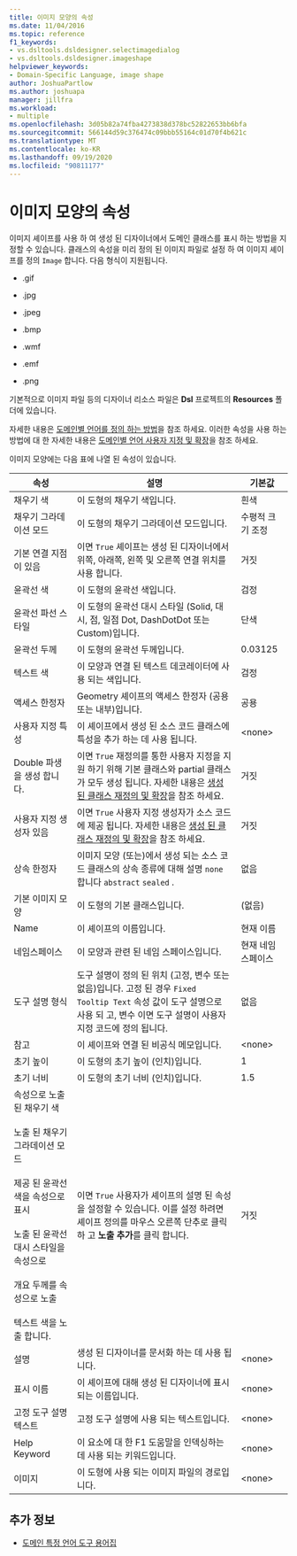 ```yaml
---
title: 이미지 모양의 속성
ms.date: 11/04/2016
ms.topic: reference
f1_keywords:
- vs.dsltools.dsldesigner.selectimagedialog
- vs.dsltools.dsldesigner.imageshape
helpviewer_keywords:
- Domain-Specific Language, image shape
author: JoshuaPartlow
ms.author: joshuapa
manager: jillfra
ms.workload:
- multiple
ms.openlocfilehash: 3d05b82a74fba4273838d378bc52822653bb6bfa
ms.sourcegitcommit: 566144d59c376474c09bbb55164c01d70f4b621c
ms.translationtype: MT
ms.contentlocale: ko-KR
ms.lasthandoff: 09/19/2020
ms.locfileid: "90811177"
---
```

# <a name="properties-of-image-shapes"></a>이미지 모양의 속성

이미지 셰이프를 사용 하 여 생성 된 디자이너에서 도메인 클래스를 표시 하는 방법을 지정할 수 있습니다. 클래스의 속성을 미리 정의 된 이미지 파일로 설정 하 여 이미지 셰이프를 정의 `Image` 합니다. 다음 형식이 지원됩니다.

- .gif

- .jpg

- .jpeg

- .bmp

- .wmf

- .emf

- .png

기본적으로 이미지 파일 등의 디자이너 리소스 파일은 **Dsl** 프로젝트의 **Resources** 폴더에 있습니다.

자세한 내용은 [도메인별 언어를 정의 하는 방법](../modeling/how-to-define-a-domain-specific-language.md)을 참조 하세요. 이러한 속성을 사용 하는 방법에 대 한 자세한 내용은 [도메인별 언어 사용자 지정 및 확장](../modeling/customizing-and-extending-a-domain-specific-language.md)을 참조 하세요.

이미지 모양에는 다음 표에 나열 된 속성이 있습니다.

|속성|설명|기본값|
|-|-|-|
|채우기 색|이 도형의 채우기 색입니다.|흰색|
|채우기 그라데이션 모드|이 도형의 채우기 그라데이션 모드입니다.|수평적 크기 조정|
|기본 연결 지점이 있음|이면 `True` 셰이프는 생성 된 디자이너에서 위쪽, 아래쪽, 왼쪽 및 오른쪽 연결 위치를 사용 합니다.|거짓|
|윤곽선 색|이 도형의 윤곽선 색입니다.|검정|
|윤곽선 파선 스타일|이 도형의 윤곽선 대시 스타일 (Solid, 대시, 점, 일점 Dot, DashDotDot 또는 Custom)입니다.|단색|
|윤곽선 두께|이 도형의 윤곽선 두께입니다.|0.03125|
|텍스트 색|이 모양과 연결 된 텍스트 데코레이터에 사용 되는 색입니다.|검정|
|액세스 한정자|Geometry 셰이프의 액세스 한정자 (공용 또는 내부)입니다.|공용|
|사용자 지정 특성|이 셰이프에서 생성 된 소스 코드 클래스에 특성을 추가 하는 데 사용 됩니다.|\<none>|
|Double 파생을 생성 합니다.|이면 `True` 재정의를 통한 사용자 지정을 지원 하기 위해 기본 클래스와 partial 클래스가 모두 생성 됩니다. 자세한 내용은 [생성 된 클래스 재정의 및 확장](../modeling/overriding-and-extending-the-generated-classes.md)을 참조 하세요.|거짓|
|사용자 지정 생성자 있음|이면 `True` 사용자 지정 생성자가 소스 코드에 제공 됩니다. 자세한 내용은 [생성 된 클래스 재정의 및 확장](../modeling/overriding-and-extending-the-generated-classes.md)을 참조 하세요.|거짓|
|상속 한정자|이미지 모양 (또는)에서 생성 되는 소스 코드 클래스의 상속 종류에 대해 설명 `none` 합니다 `abstract` `sealed` .|없음|
|기본 이미지 모양|이 도형의 기본 클래스입니다.|(없음)|
|Name|이 셰이프의 이름입니다.|현재 이름|
|네임스페이스|이 모양과 관련 된 네임 스페이스입니다.|현재 네임 스페이스|
|도구 설명 형식|도구 설명이 정의 된 위치 (고정, 변수 또는 없음)입니다. 고정 된 경우 `Fixed Tooltip Text` 속성 값이 도구 설명으로 사용 되 고, 변수 이면 도구 설명이 사용자 지정 코드에 정의 됩니다.|없음|
|참고|이 셰이프와 연결 된 비공식 메모입니다.|\<none>|
|초기 높이|이 도형의 초기 높이 (인치)입니다.|1|
|초기 너비|이 도형의 초기 너비 (인치)입니다.|1.5|
|속성으로 노출 된 채우기 색<br /><br /> 노출 된 채우기 그라데이션 모드<br /><br /> 제공 된 윤곽선 색을 속성으로 표시<br /><br /> 노출 된 윤곽선 대시 스타일을 속성으로<br /><br /> 개요 두께를 속성으로 노출<br /><br /> 텍스트 색을 노출 합니다.|이면 `True` 사용자가 셰이프의 설명 된 속성을 설정할 수 있습니다. 이를 설정 하려면 셰이프 정의를 마우스 오른쪽 단추로 클릭 하 고 **노출 추가**를 클릭 합니다.|거짓|
|설명|생성 된 디자이너를 문서화 하는 데 사용 됩니다.|\<none>|
|표시 이름|이 셰이프에 대해 생성 된 디자이너에 표시 되는 이름입니다.|\<none>|
|고정 도구 설명 텍스트|고정 도구 설명에 사용 되는 텍스트입니다.|\<none>|
|Help Keyword|이 요소에 대 한 F1 도움말을 인덱싱하는 데 사용 되는 키워드입니다.|\<none>|
|이미지|이 도형에 사용 되는 이미지 파일의 경로입니다.|\<none>|

## <a name="see-also"></a>추가 정보

- [도메인 특정 언어 도구 용어집](/previous-versions/bb126564(v=vs.100))
